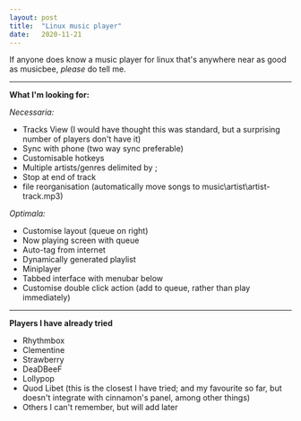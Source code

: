 ```yaml
---
layout: post
title:  "Linux music player"
date:   2020-11-21
---
```

If anyone does know a music player for linux that's anywhere near as good as musicbee, _please_ do tell me.

---

**What I'm looking for:**

_Necessaria:_
* Tracks View (I would have thought this was standard, but a surprising number of players don't have it)
* Sync with phone (two way sync preferable)
* Customisable hotkeys
* Multiple artists/genres delimited by ;
* Stop at end of track 
* file reorganisation (automatically move songs to music\artist\artist-track.mp3)

_Optimala:_
* Customise layout (queue on right)
* Now playing screen with queue
* Auto-tag from internet
* Dynamically generated playlist
* Miniplayer
* Tabbed interface with menubar below
* Customise double click action (add to queue, rather than play immediately)

---

**Players I have already tried**

* Rhythmbox
* Clementine
* Strawberry
* DeaDBeeF
* Lollypop
* Quod Libet (this is the closest I have tried; and my favourite so far, but doesn't integrate with cinnamon's panel, among other things)
* Others I can't remember, but will add later